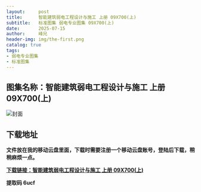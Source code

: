 ```yaml
---
layout:     post
title:      智能建筑弱电工程设计与施工 上册 09X700(上)
subtitle:   标准图集 弱电专业图集 09X700(上)
date:       2025-07-15
author:     峰兄
header-img: img/the-first.png
catalog: true
tags:
- 弱电专业图集
- 标准图集
---
```

## 图集名称：智能建筑弱电工程设计与施工 上册 09X700(上)
![封面](https://pic1.imgdb.cn/item/6875acf458cb8da5c8ae2f1b.jpg)


## 下载地址 ##
**文件放在我的移动云盘里面，下载时需要注册一个移动云盘账号，登陆后下载，稍稍麻烦一点。**  
  
[**下载链接：智能建筑弱电工程设计与施工 上册 09X700(上)**](https://caiyun.139.com/w/i/2oxwBpTEpYUum)


**提取码 6ucf**

